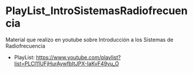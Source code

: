 # PlayList_IntroSistemasRadiofrecuencia

Material que realizo en youtube sobre Introducción a los Sistemas de Radiofrecuencia

* PlayList: https://www.youtube.com/playlist?list=PLCl11UFjHurAywfbItJPX-IaKvF49vu_O

